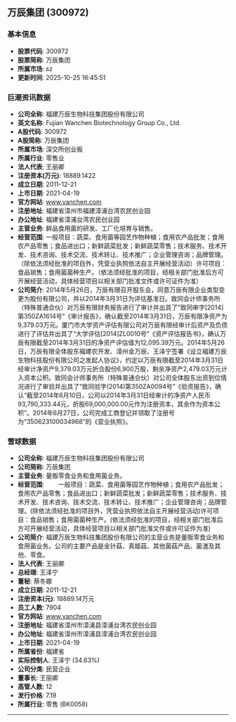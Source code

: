 ## 万辰集团 (300972)

### 基本信息

- **股票代码**: 300972
- **股票简称**: 万辰集团
- **所属市场**: sz
- **更新时间**: 2025-10-25 16:45:51

### 巨潮资讯数据

- **公司全称**: 福建万辰生物科技集团股份有限公司
- **英文名称**: Fujian Wanchen Biotechnology Group Co., Ltd.
- **A股代码**: 300972
- **A股简称**: 万辰集团
- **所属市场**: 深交所创业板
- **所属行业**: 零售业
- **法人代表**: 王丽卿
- **注册资本(万元)**: 18889.1422
- **成立日期**: 2011-12-21
- **上市日期**: 2021-04-19
- **官方网站**: www.vanchen.com
- **注册地址**: 福建省漳州市福建漳浦台湾农民创业园
- **办公地址**: 福建省漳浦台湾农民创业园
- **主营业务**: 鲜品食用菌的研发、工厂化培育与销售。
- **经营范围**: 一般项目：蔬菜、食用菌等园艺作物种植；食用农产品批发；食用农产品零售；食品进出口；新鲜蔬菜批发；新鲜蔬菜零售；技术服务、技术开发、技术咨询、技术交流、技术转让、技术推广；企业管理咨询；品牌管理。（除依法须经批准的项目外，凭营业执照依法自主开展经营活动）许可项目：食品销售；食用菌菌种生产。（依法须经批准的项目，经相关部门批准后方可开展经营活动，具体经营项目以相关部门批准文件或许可证件为准）
- **公司简介**: 2014年5月26日，万辰有限召开股东会，同意万辰有限企业类型变更为股份有限公司，并以2014年3月31日为评估基准日。致同会计师事务所（特殊普通合伙）对万辰有限财务报告进行了审计并出具了“致同审字[2014]第350ZA1614号”《审计报告》，确认截至2014年3月31日，万辰有限净资产为9,379.03万元。厦门市大学资产评估有限公司对万辰有限经审计后资产及负债进行了评估并出具了“大学评估[2014]ZL0010号”《资产评估报告书》，确认万辰有限截至2014年3月31日的净资产评估值为12,095.39万元。2014年5月26日，万辰有限全体股东福建农开发、漳州金万辰、王泽宁签署《设立福建万辰生物科技股份有限公司之发起人协议》，约定以万辰有限截至2014年3月31日经审计净资产9,379.03万元折合股份6,900万股，剩余净资产2,479.03万元计入资本公积。致同会计师事务所（特殊普通合伙）对公司全体股东出资到位情况进行了审验并出具了“致同验字(2014)第350ZA0094号”《验资报告》，确认“截至2014年6月10日，公司以2014年3月31日经审计的净资产人民币93,790,333.44元，折股69,000,000.00元作为注册资本，其余作为资本公积”。2014年6月27日，公司完成工商登记并领取了注册号为“350623100034968”的《营业执照》。

### 雪球数据

- **公司全称**: 福建万辰生物科技集团股份有限公司
- **公司简称**: 万辰集团
- **主营业务**: 量贩零食业务和食用菌业务。
- **经营范围**: 　　一般项目：蔬菜、食用菌等园艺作物种植；食用农产品批发；食用农产品零售；食品进出口；新鲜蔬菜批发；新鲜蔬菜零售；技术服务、技术开发、技术咨询、技术交流、技术转让、技术推广；企业管理咨询；品牌管理。(除依法须经批准的项目外，凭营业执照依法自主开展经营活动)许可项目：食品销售；食用菌菌种生产。(依法须经批准的项目，经相关部门批准后方可开展经营活动，具体经营项目以相关部门批准文件或许可证件为准)
- **公司简介**: 福建万辰生物科技集团股份有限公司的主营业务是量贩零食业务和食用菌业务。公司的主要产品是金针菇、真姬菇、其他菌菇产品、菌渣及其他、零食。
- **法人代表**: 王丽卿
- **总经理**: 王泽宁
- **董秘**: 蔡冬娜
- **成立日期**: 2011-12-21
- **注册资本(元)**: 18889.14万元
- **员工人数**: 7904
- **官方网站**: www.vanchen.com
- **注册地址**: 福建省漳州市漳浦县漳浦台湾农民创业园
- **办公地址**: 福建省漳州市漳浦县漳浦台湾农民创业园
- **上市日期**: 2021-04-19
- **所属省份**: 福建省
- **实际控制人**: 王泽宁 (34.63%)
- **公司分类**: 民营企业
- **董事长**: 王丽卿
- **高管人数**: 12
- **发行价格**: 7.19
- **所属行业**: 零售 (BK0058)

---